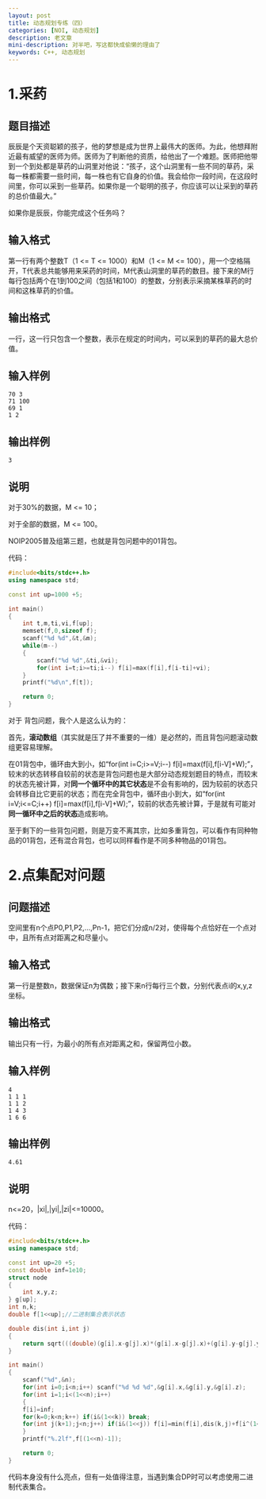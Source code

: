 ```yaml
---
layout: post
title: 动态规划专练（四）
categories: [NOI, 动态规划]
description: 老文章
mini-description: 对半吧，写这都快成偷懒的理由了
keywords: C++, 动态规划
---
```


# 1.采药

## 题目描述

辰辰是个天资聪颖的孩子，他的梦想是成为世界上最伟大的医师。为此，他想拜附近最有威望的医师为师。医师为了判断他的资质，给他出了一个难题。医师把他带到一个到处都是草药的山洞里对他说：“孩子，这个山洞里有一些不同的草药，采每一株都需要一些时间，每一株也有它自身的价值。我会给你一段时间，在这段时间里，你可以采到一些草药。如果你是一个聪明的孩子，你应该可以让采到的草药的总价值最大。”

如果你是辰辰，你能完成这个任务吗？
<!--more-->
## 输入格式

第一行有两个整数T（1 &lt;= T &lt;= 1000）和M（1 &lt;= M &lt;= 100），用一个空格隔开，T代表总共能够用来采药的时间，M代表山洞里的草药的数目。接下来的M行每行包括两个在1到100之间（包括1和100）的整数，分别表示采摘某株草药的时间和这株草药的价值。

## 输出格式

一行，这一行只包含一个整数，表示在规定的时间内，可以采到的草药的最大总价值。

## **输入样例**

```
70 3
71 100
69 1
1 2
```

## 输出样例

```
3
```

## 说明

对于30%的数据，M &lt;= 10；

对于全部的数据，M &lt;= 100。

NOIP2005普及组第三题，也就是背包问题中的01背包。

代码：

``` cpp
#include<bits/stdc++.h>
using namespace std;

const int up=1000 +5;

int main()
{
    int t,m,ti,vi,f[up];
    memset(f,0,sizeof f);
    scanf("%d %d",&t,&m);
    while(m--)
    {
        scanf("%d %d",&ti,&vi);
        for(int i=t;i>=ti;i--) f[i]=max(f[i],f[i-ti]+vi);
    }
    printf("%d\n",f[t]);

    return 0;
}
```

对于 背包问题，我个人是这么认为的：

首先，**滚动数组**（其实就是压了并不重要的一维）是必然的，而且背包问题滚动数组更容易理解。

在01背包中，循环由大到小，如“for(int i=C;i&gt;=V;i--) f[i]=max(f[i],f[i-V]+W);”，较末的状态转移自较前的状态是背包问题也是大部分动态规划题目的特点，而较末的状态先被计算，对**同一个循环中的其它状态**是不会有影响的，因为较前的状态只会转移自比它更前的状态；而在完全背包中，循环由小到大，如“for(int i=V;i&lt;=C;i++) f[i]=max(f[i],f[i-V]+W);”，较前的状态先被计算，于是就有可能对**同一循环中之后的状态**造成影响。

至于剩下的一些背包问题，则是万变不离其宗，比如多重背包，可以看作有同种物品的01背包，还有混合背包，也可以同样看作是不同多种物品的01背包。

# 2.点集配对问题

## 问题描述

空间里有n个点P0,P1,P2,...,Pn-1，把它们分成n/2对，使得每个点恰好在一个点对中，且所有点对距离之和尽量小。

## 输入格式

第一行是整数n，数据保证n为偶数；接下来n行每行三个数，分别代表点i的x,y,z坐标。

## 输出格式

输出只有一行，为最小的所有点对距离之和，保留两位小数。

## 输入样例

```
4
1 1 1
1 1 2
1 4 3
1 6 6
```

## 输出样例

```
4.61
```

## 说明

n&lt;=20，|xi|,|yi|,|zi|&lt;=10000。

代码：

``` cpp
#include<bits/stdc++.h>
using namespace std;

const int up=20 +5;
const double inf=1e10;
struct node
{
    int x,y,z;
} g[up];
int n,k;
double f[1<<up];//二进制集合表示状态

double dis(int i,int j)
{
    return sqrt(((double)(g[i].x-g[j].x)*(g[i].x-g[j].x)+(g[i].y-g[j].y)*(g[i].y-g[j].y)+(g[i].z-g[j].z)*(g[i].z-g[j].z)));
}

int main()
{
    scanf("%d",&n);
    for(int i=0;i<n;i++) scanf("%d %d %d",&g[i].x,&g[i].y,&g[i].z);
    for(int i=1;i<(1<<n);i++)
    {
    f[i]=inf;
    for(k=0;k<n;k++) if(i&(1<<k)) break;
    for(int j(k+1);j<n;j++) if(i&(1<<j)) f[i]=min(f[i],dis(k,j)+f[i^(1<<j)^(1<<k)]);
    }
    printf("%.2lf",f[(1<<n)-1]);

    return 0;
}
```


代码本身没有什么亮点，但有一处值得注意，当遇到集合DP时可以考虑使用二进制代表集合。